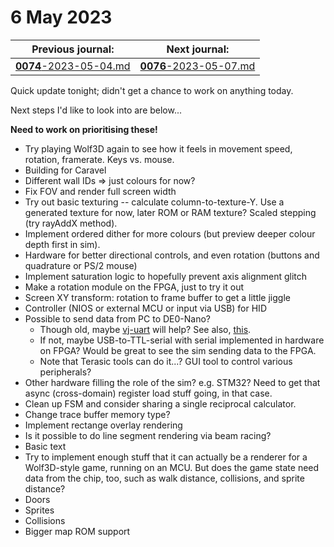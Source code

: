 # 6 May 2023

| Previous journal: | Next journal: |
|-|-|
| [**0074**-2023-05-04.md](./0074-2023-05-04.md) | [**0076**-2023-05-07.md](./0076-2023-05-07.md) |

Quick update tonight; didn't get a chance to work on anything today.

Next steps I'd like to look into are below...

**Need to work on prioritising these!**

*   Try playing Wolf3D again to see how it feels in movement speed, rotation, framerate. Keys vs. mouse.
*   Building for Caravel
*   Different wall IDs => just colours for now?
*   Fix FOV and render full screen width
*   Try out basic texturing -- calculate column-to-texture-Y. Use a generated texture for now, later ROM or RAM texture? Scaled stepping (try rayAddX method).
*   Implement ordered dither for more colours (but preview deeper colour depth first in sim).
*   Hardware for better directional controls, and even rotation (buttons and quadrature or PS/2 mouse)
*   Implement saturation logic to hopefully prevent axis alignment glitch
*   Make a rotation module on the FPGA, just to try it out
*   Screen XY transform: rotation to frame buffer to get a little jiggle
*   Controller (NIOS or external MCU or input via USB) for HID
*   Possible to send data from PC to DE0-Nano?
    *   Though old, maybe [vj-uart](http://idlelogiclabs.com/2014/07/12/virtual-com-port-connection-de0-nano-vj-uart/) will help? See also, [this](https://community.intel.com/t5/FPGA-SoC-And-CPLD-Boards-And/Communication-PC-De0-Nano/td-p/120898).
    *   If not, maybe USB-to-TTL-serial with serial implemented in hardware on FPGA? Would be great to see the sim sending data to the FPGA.
    *   Note that Terasic tools can do it...? GUI tool to control various peripherals?
*   Other hardware filling the role of the sim? e.g. STM32? Need to get that async (cross-domain) register load stuff going, in that case.
*   Clean up FSM and consider sharing a single reciprocal calculator.
*   Change trace buffer memory type?
*   Implement rectange overlay rendering
*   Is it possible to do line segment rendering via beam racing?
*   Basic text
*   Try to implement enough stuff that it can actually be a renderer for a Wolf3D-style game, running on an MCU.
    But does the game state need data from the chip, too, such as walk distance, collisions, and sprite distance?
*   Doors
*   Sprites
*   Collisions
*   Bigger map ROM support

